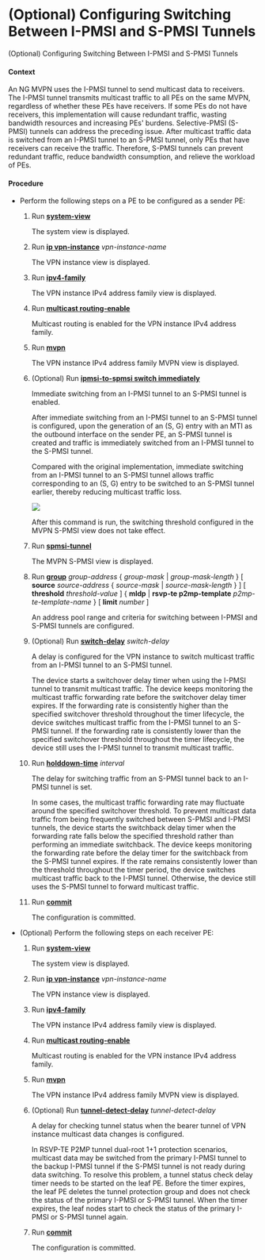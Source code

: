 (Optional) Configuring Switching Between I-PMSI and S-PMSI Tunnels
==================================================================

(Optional) Configuring Switching Between I-PMSI and S-PMSI Tunnels

#### Context

An NG MVPN uses the I-PMSI tunnel to send multicast data to receivers. The I-PMSI tunnel transmits multicast traffic to all PEs on the same MVPN, regardless of whether these PEs have receivers. If some PEs do not have receivers, this implementation will cause redundant traffic, wasting bandwidth resources and increasing PEs' burdens. Selective-PMSI (S-PMSI) tunnels can address the preceding issue. After multicast traffic data is switched from an I-PMSI tunnel to an S-PMSI tunnel, only PEs that have receivers can receive the traffic. Therefore, S-PMSI tunnels can prevent redundant traffic, reduce bandwidth consumption, and relieve the workload of PEs.


#### Procedure

* Perform the following steps on a PE to be configured as a sender PE:
  1. Run [**system-view**](cmdqueryname=system-view)
     
     
     
     The system view is displayed.
  2. Run [**ip vpn-instance**](cmdqueryname=ip+vpn-instance) *vpn-instance-name*
     
     
     
     The VPN instance view is displayed.
  3. Run [**ipv4-family**](cmdqueryname=ipv4-family)
     
     
     
     The VPN instance IPv4 address family view is displayed.
  4. Run [**multicast routing-enable**](cmdqueryname=multicast+routing-enable)
     
     
     
     Multicast routing is enabled for the VPN instance IPv4 address family.
  5. Run [**mvpn**](cmdqueryname=mvpn)
     
     
     
     The VPN instance IPv4 address family MVPN view is displayed.
  6. (Optional) Run [**ipmsi-to-spmsi switch immediately**](cmdqueryname=ipmsi-to-spmsi+switch+immediately)
     
     
     
     Immediate switching from an I-PMSI tunnel to an S-PMSI tunnel is enabled.
     
     
     
     After immediate switching from an I-PMSI tunnel to an S-PMSI tunnel is configured, upon the generation of an (S, G) entry with an MTI as the outbound interface on the sender PE, an S-PMSI tunnel is created and traffic is immediately switched from an I-PMSI tunnel to the S-PMSI tunnel.
     
     Compared with the original implementation, immediate switching from an I-PMSI tunnel to an S-PMSI tunnel allows traffic corresponding to an (S, G) entry to be switched to an S-PMSI tunnel earlier, thereby reducing multicast traffic loss.
     
     ![](../../../../public_sys-resources/note_3.0-en-us.png) 
     
     After this command is run, the switching threshold configured in the MVPN S-PMSI view does not take effect.
  7. Run [**spmsi-tunnel**](cmdqueryname=spmsi-tunnel)
     
     
     
     The MVPN S-PMSI view is displayed.
  8. Run [**group**](cmdqueryname=group+MVPN+S-PMSI) *group-address* { *group-mask* | *group-mask-length* } [ **source** *source-address* { *source-mask* | *source-mask-length* } ] [ **threshold** *threshold-value* ] { **mldp** | **rsvp-te p2mp-template** *p2mp-te-template-name* } [ **limit** *number* ]
     
     
     
     An address pool range and criteria for switching between I-PMSI and S-PMSI tunnels are configured.
  9. (Optional) Run [**switch-delay**](cmdqueryname=switch-delay) *switch-delay*
     
     
     
     A delay is configured for the VPN instance to switch multicast traffic from an I-PMSI tunnel to an S-PMSI tunnel.
     
     
     
     The device starts a switchover delay timer when using the I-PMSI tunnel to transmit multicast traffic. The device keeps monitoring the multicast traffic forwarding rate before the switchover delay timer expires. If the forwarding rate is consistently higher than the specified switchover threshold throughout the timer lifecycle, the device switches multicast traffic from the I-PMSI tunnel to an S-PMSI tunnel. If the forwarding rate is consistently lower than the specified switchover threshold throughout the timer lifecycle, the device still uses the I-PMSI tunnel to transmit multicast traffic.
  10. Run [**holddown-time**](cmdqueryname=holddown-time) *interval*
      
      
      
      The delay for switching traffic from an S-PMSI tunnel back to an I-PMSI tunnel is set.
      
      
      
      In some cases, the multicast traffic forwarding rate may fluctuate around the specified switchover threshold. To prevent multicast data traffic from being frequently switched between S-PMSI and I-PMSI tunnels, the device starts the switchback delay timer when the forwarding rate falls below the specified threshold rather than performing an immediate switchback. The device keeps monitoring the forwarding rate before the delay timer for the switchback from the S-PMSI tunnel expires. If the rate remains consistently lower than the threshold throughout the timer period, the device switches multicast traffic back to the I-PMSI tunnel. Otherwise, the device still uses the S-PMSI tunnel to forward multicast traffic.
  11. Run [**commit**](cmdqueryname=commit)
      
      
      
      The configuration is committed.
* (Optional) Perform the following steps on each receiver PE:
  1. Run [**system-view**](cmdqueryname=system-view)
     
     
     
     The system view is displayed.
  2. Run [**ip vpn-instance**](cmdqueryname=ip+vpn-instance) *vpn-instance-name*
     
     
     
     The VPN instance view is displayed.
  3. Run [**ipv4-family**](cmdqueryname=ipv4-family)
     
     
     
     The VPN instance IPv4 address family view is displayed.
  4. Run [**multicast routing-enable**](cmdqueryname=multicast+routing-enable)
     
     
     
     Multicast routing is enabled for the VPN instance IPv4 address family.
  5. Run [**mvpn**](cmdqueryname=mvpn)
     
     
     
     The VPN instance IPv4 address family MVPN view is displayed.
  6. (Optional) Run [**tunnel-detect-delay**](cmdqueryname=tunnel-detect-delay) *tunnel-detect-delay*
     
     
     
     A delay for checking tunnel status when the bearer tunnel of VPN instance multicast data changes is configured.
     
     
     
     In RSVP-TE P2MP tunnel dual-root 1+1 protection scenarios, multicast data may be switched from the primary I-PMSI tunnel to the backup I-PMSI tunnel if the S-PMSI tunnel is not ready during data switching. To resolve this problem, a tunnel status check delay timer needs to be started on the leaf PE. Before the timer expires, the leaf PE deletes the tunnel protection group and does not check the status of the primary I-PMSI or S-PMSI tunnel. When the timer expires, the leaf nodes start to check the status of the primary I-PMSI or S-PMSI tunnel again.
  7. Run [**commit**](cmdqueryname=commit)
     
     
     
     The configuration is committed.